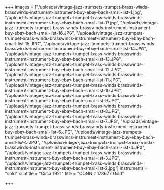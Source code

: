 +++
images = ["/uploads/vintage-jazz-trumpets-trumpet-brass-winds-brasswinds-instrument-instrument-buy-ebay-bach-small-list-1.jpg", "/uploads/vintage-jazz-trumpets-trumpet-brass-winds-brasswinds-instrument-instrument-buy-ebay-bach-small-list-17.jpg", "/uploads/vintage-jazz-trumpets-trumpet-brass-winds-brasswinds-instrument-instrument-buy-ebay-bach-small-list-16.JPG", "/uploads/vintage-jazz-trumpets-trumpet-brass-winds-brasswinds-instrument-instrument-buy-ebay-bach-small-list-15.JPG", "/uploads/vintage-jazz-trumpets-trumpet-brass-winds-brasswinds-instrument-instrument-buy-ebay-bach-small-list-14.JPG", "/uploads/vintage-jazz-trumpets-trumpet-brass-winds-brasswinds-instrument-instrument-buy-ebay-bach-small-list-13.JPG", "/uploads/vintage-jazz-trumpets-trumpet-brass-winds-brasswinds-instrument-instrument-buy-ebay-bach-small-list-12.JPG", "/uploads/vintage-jazz-trumpets-trumpet-brass-winds-brasswinds-instrument-instrument-buy-ebay-bach-small-list-11.JPG", "/uploads/vintage-jazz-trumpets-trumpet-brass-winds-brasswinds-instrument-instrument-buy-ebay-bach-small-list-10.JPG", "/uploads/vintage-jazz-trumpets-trumpet-brass-winds-brasswinds-instrument-instrument-buy-ebay-bach-small-list-9.JPG", "/uploads/vintage-jazz-trumpets-trumpet-brass-winds-brasswinds-instrument-instrument-buy-ebay-bach-small-list-8.JPG", "/uploads/vintage-jazz-trumpets-trumpet-brass-winds-brasswinds-instrument-instrument-buy-ebay-bach-small-list-7.JPG", "/uploads/vintage-jazz-trumpets-trumpet-brass-winds-brasswinds-instrument-instrument-buy-ebay-bach-small-list-6.JPG", "/uploads/vintage-jazz-trumpets-trumpet-brass-winds-brasswinds-instrument-instrument-buy-ebay-bach-small-list-5.JPG", "/uploads/vintage-jazz-trumpets-trumpet-brass-winds-brasswinds-instrument-instrument-buy-ebay-bach-small-list-4.JPG", "/uploads/vintage-jazz-trumpets-trumpet-brass-winds-brasswinds-instrument-instrument-buy-ebay-bach-small-list-3.JPG", "/uploads/vintage-jazz-trumpets-trumpet-brass-winds-brasswinds-instrument-instrument-buy-ebay-bach-small-list-2.jpg"]
instruments = "sold"
subtitle = "Circa 1921"
title = "CONN # 178677 Gold"

+++
